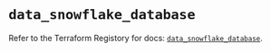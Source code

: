 # `data_snowflake_database`

Refer to the Terraform Registory for docs: [`data_snowflake_database`](https://www.terraform.io/docs/providers/snowflake/d/database).
